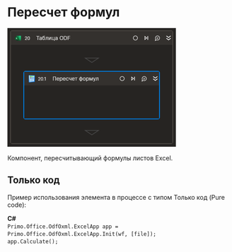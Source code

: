 # Пересчет формул

![](<../../../../.gitbook/assets1/Cropped-FormulaRecalc.png>)

Компонент, пересчитывающий формулы листов Excel.

## Только код
Пример использования элемента в процессе с типом Только код (Pure code):  

**C#**  
`Primo.Office.OdfOxml.ExcelApp app = Primo.Office.OdfOxml.ExcelApp.Init(wf, [file]);`  
`app.Calculate();`
